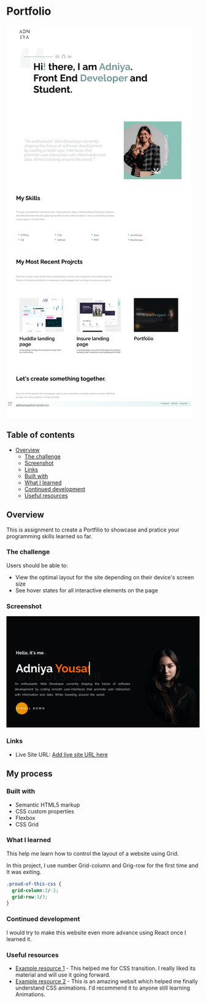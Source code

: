 # Portfolio
![Desktop Design](/Adniya%20Yousafpng.png)
## Table of contents

- [Overview](#overview)
  - [The challenge](#the-challenge)
  - [Screenshot](#screenshot)
  - [Links](#links)
  - [Built with](#built-with)
  - [What I learned](#what-i-learned)
  - [Continued development](#continued-development)
  - [Useful resources](#useful-resources)



## Overview
This is assignment to create a Portfilio to showcase and pratice your programming skills learned so far.

### The challenge

Users should be able to:

- View the optimal layout for the site depending on their device's screen size
- See hover states for all interactive elements on the page

### Screenshot

![Desktop Design](1.png)

### Links

- Live Site URL: [Add live site URL here]()

## My process

### Built with

- Semantic HTML5 markup
- CSS custom properties
- Flexbox
- CSS Grid


### What I learned
This help me learn how to control the layout of a website using Grid.

In this project, I use number Grid-column and Grig-row for the first time and It was exiting. 

```css
.proud-of-this-css {
  grid-column:2/-1;
  grid-row:3/3;
}
```


### Continued development

I would try to make this website even more advance using React once I learned it.

### Useful resources

- [Example resource 1](https://developer.mozilla.org/en-US/) - This helped me for CSS transition. I really liked its material and will use it going forward.
- [Example resource 2](https://www.w3schools.com/) - This is an amazing websit  which helped me finally understand CSS animations. I'd recommend it to anyone still learning Animations.

